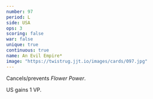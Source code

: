 ```yaml
---
number: 97
period: L
side: USA
ops: 3
scoring: false
war: false
unique: true
continuous: true
name: An Evil Empire*
image: "https://twistrug.jjt.io/images/cards/097.jpg"
---
```

Cancels/prevents *Flower Power*.

US gains 1 VP.

